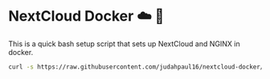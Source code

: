 # NextCloud Docker ☁️ 🐳
This is a quick bash setup script that sets up NextCloud and NGINX in docker.

```bash
curl -s https://raw.githubusercontent.com/judahpaul16/nextcloud-docker/main/setup.sh | bash
```